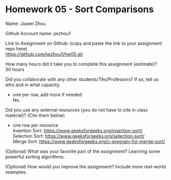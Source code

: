 # Homework 05 - Sort Comparisons

Name: Jiawei Zhou

Github Account name: jwzhou1

Link to Assignment on Github: (copy and paste the link to your assignment repo here)  
https://github.com/jwzhou1/hw05.git

How many hours did it take you to complete this assignment (estimate)?  
30 hours

Did you collaborate with any other students/TAs/Professors? If so, tell us who and in what capacity.  
- one per row, add more if needed  
No.

Did you use any external resources (you do not have to cite in class material)? (Cite them below)  
- one row per resource  
Insertion Sort: https://www.geeksforgeeks.org/insertion-sort/  
Selection Sort: https://www.geeksforgeeks.org/selection-sort/  
Merge Sort: https://www.geeksforgeeks.org/c-program-for-merge-sort/  


(Optional) What was your favorite part of the assignment? 
    Learning some powerful sorting algorithms.

(Optional) How would you improve the assignment? 
    Include more real-world examples.

